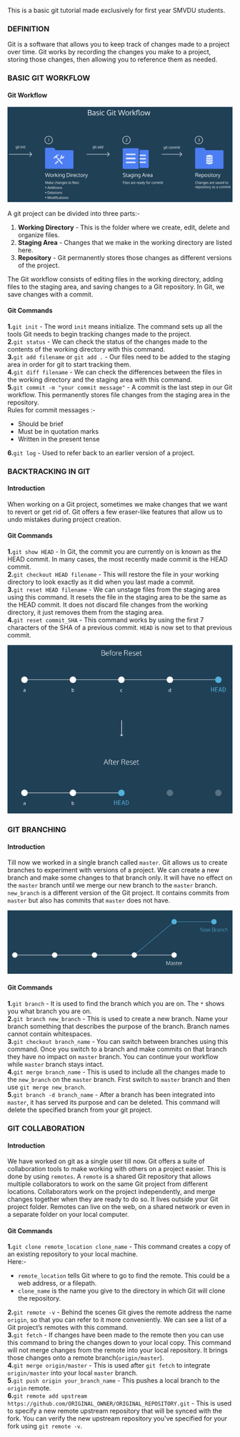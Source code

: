 This is a basic git tutorial made exclusively for first year SMVDU students.  
### DEFINITION
Git is a software that allows you to keep track of changes made to a project over time. Git works by recording the changes you make to a project, storing those changes, then allowing you to reference them as needed.  
### BASIC GIT WORKFLOW  
#### Git Workflow
![](Git.png)

A git project can be divided into three parts:- 

1. **Working Directory** - This is the folder where we create, edit, delete and organize files.
2. **Staging Area** - Changes that we make in the working directory are listed here.
3. **Repository** - Git permanently stores those changes as different versions of the project.  

The Git workflow consists of editing files in the working directory, adding files to the staging area, and saving changes to a Git repository. In Git, we save changes with a commit.  
#### Git Commands  
**1.**`git init` - The word `init` means initialize. The command sets up all the tools Git needs to begin tracking changes made to the project.  
**2.**`git status` - We can check the status of the changes made to the contents of the working directory with this command.  
**3.**`git add filename` or `git add .` - Our files need to be added to the staging area in order for git to start tracking them.  
**4.**`git diff filename` - We can check the differences between the files in the working directory and the staging area with this command.  
**5.**`git commit -m "your commit message"` - A commit is the last step in our Git workflow. This permanently stores file changes from the staging area in the repository.  
Rules for commit messages :-  
- Should be brief
- Must be in quotation marks
- Written in the present tense  

**6.**`git log` - Used to refer back to an earlier version of a project.  
### BACKTRACKING IN GIT  
#### Introduction  
When working on a Git project, sometimes we make changes that we want to revert or get rid of. Git offers a few eraser-like features that allow us to undo mistakes during project creation.  
#### Git Commands  
**1.**`git show HEAD` - In Git, the commit you are currently on is known as the HEAD commit. In many cases, the most recently made commit is the HEAD commit.   
**2.**`git checkout HEAD filename` - This will restore the file in your working directory to look exactly as it did when you last made a commit.  
**3.**`git reset HEAD filename` - We can unstage files from the staging area using this command. It resets the file in the staging area to be the same as the HEAD commit. It does not discard file changes from the working directory, it just removes them from the staging area.  
**4.**`git reset commit_SHA` - This command works by using the first 7 characters of the SHA of a previous commit. `HEAD` is now set to that previous commit.  

![](git-reset.png)    

### GIT BRANCHING  
#### Introduction  
Till now we worked in a single branch called `master`. Git allows us to create branches to experiment with versions of a project. We can create a new branch and make some changes to that branch only. It will have no effect on the `master` branch until we merge our new branch to the `master` branch. `new_branch` is a different version of the Git project. It contains commits from `master` but also has commits that `master` does not have.

![](branching.png)  

#### Git Commands  
**1.**`git branch` - It is used to find the branch which you are on. The `*` shows you what branch you are on.  
**2.**`git branch new_branch` - This is used to create a new branch. Name your branch something that describes the purpose of the branch. Branch names cannot contain whitespaces.  
**3.**`git checkout branch_name` - You can switch between branches using this command. Once you switch to a branch and make commits on that branch they have no impact on `master` branch. You can continue your workflow while `master` branch stays intact.  
**4.**`git merge branch_name` - This is used to include all the changes made to the `new_branch` on the `master` branch. First switch to `master` branch and then use `git merge new_branch`.  
**5.**`git branch -d branch_name` - After a branch has been integrated into `master`, it has served its purpose and can be deleted. This command will delete the specified branch from your git project.  
### GIT COLLABORATION  
#### Introduction  
We have worked on git as a single user till now. Git offers a suite of collaboration tools to make working with others on a project easier. This is done by using `remotes`. A `remote` is a shared Git repository that allows multiple collaborators to work on the same Git project from different locations. Collaborators work on the project independently, and merge changes together when they are ready to do so. It lives outside your Git project folder. Remotes can live on the web, on a shared network or even in a separate folder on your local computer. 
#### Git Commands  
**1.**`git clone remote_location clone_name` - This command creates a copy of an existing repository to your local machine.  
Here:-  

- `remote_location` tells Git where to go to find the remote. This could be a web address, or a filepath.  
- `clone_name` is the name you give to the directory in which Git will clone the repository.  

**2.**`git remote -v` - Behind the scenes Git gives the remote address the name `origin`, so that you can refer to it more conveniently. We can see a list of a Git project’s remotes with this command.  
**3.**`git fetch` - If changes have been made to the remote then you can use this command to bring the changes down to your local copy. This command will not merge changes from the remote into your local repository. It brings those changes onto a remote branch(`origin/master`).  
**4.**`git merge origin/master` - This is used after `git fetch` to  integrate `origin/master` into your local `master` branch.  
**5.**`git push origin your_branch_name` - This pushes a local branch to the `origin` remote.  
**6.**`git remote add upstream https://github.com/ORIGINAL_OWNER/ORIGINAL_REPOSITORY.git` - This is used to specify a new remote upstream repository that will be synced with the fork. You can verify the new upstream repository you've specified for your fork using `git remote -v`.